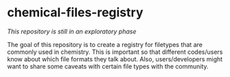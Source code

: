 # chemical-files-registry

_This repository is still in an exploratory phase_

The goal of this repository is to create a registry for filetypes that are commonly used in chemistry. This is important so that different codes/users know about which file formats they talk about. Also, users/developers might want to share some caveats with certain file types with the community.
